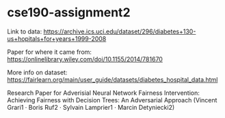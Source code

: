 # cse190-assignment2

Link to data:
https://archive.ics.uci.edu/dataset/296/diabetes+130-us+hopitals+for+years+1999-2008

Paper for where it came from:
https://onlinelibrary.wiley.com/doi/10.1155/2014/781670

More info on dataset:
https://fairlearn.org/main/user_guide/datasets/diabetes_hospital_data.html

Research Paper for Adverisial Neural Network Fairness Intervention:
Achieving Fairness with Decision Trees: An Adversarial Approach (Vincent Grari1  · Boris Ruf2 · Sylvain Lamprier1 · Marcin Detyniecki2)
